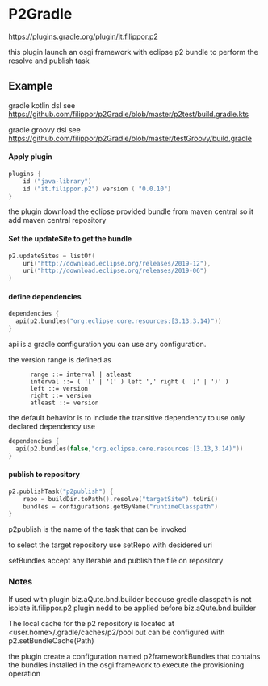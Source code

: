 # P2Gradle

https://plugins.gradle.org/plugin/it.filippor.p2


this plugin launch an osgi framework with eclipse p2 bundle to perform the resolve and publish task

## Example
gradle kotlin dsl see https://github.com/filippor/p2Gradle/blob/master/p2test/build.gradle.kts

gradle groovy dsl see https://github.com/filippor/p2Gradle/blob/master/testGroovy/build.gradle

#### Apply plugin

```kotlin
plugins {
    id ("java-library")
    id ("it.filippor.p2") version ( "0.0.10")
}

```
the plugin download the eclipse provided bundle from maven central so it add maven central repository

#### Set the updateSite to get the bundle
```kotlin
p2.updateSites = listOf(
	uri("http://download.eclipse.org/releases/2019-12"),
	uri("http://download.eclipse.org/releases/2019-06")
)

```

#### define dependencies
```kotlin
dependencies {
  api(p2.bundles("org.eclipse.core.resources:[3.13,3.14)"))
}
```
api is a gradle configuration you can use any configuration.


the version range is defined as

```
	  range ::= interval | atleast
	  interval ::= ( '[' | '(' ) left ',' right ( ']' | ')' )
	  left ::= version
	  right ::= version
	  atleast ::= version
```

the default behavior is to include the transitive dependency to use only declared dependency use

```kotlin
dependencies {
  api(p2.bundles(false,"org.eclipse.core.resources:[3.13,3.14)"))
}
```
#### publish to repository
```kotlin
p2.publishTask("p2publish") {
	repo = buildDir.toPath().resolve("targetSite").toUri()
	bundles = configurations.getByName("runtimeClasspath")
}
```

p2publish is the name of the task that can be invoked

to select the target repository use setRepo with desidered uri

setBundles accept any Iterable<File> and publish the file on repository


### Notes
If used with plugin biz.aQute.bnd.builder becouse gredle classpath is not isolate it.filippor.p2 plugin nedd to be applied before biz.aQute.bnd.builder

The local cache for the p2 repository is located at <user.home>/.gradle/caches/p2/pool but can be configured with 
p2.setBundleCache(Path)


the plugin create a configuration named p2frameworkBundles that contains the bundles installed in the osgi framework to execute the provisioning operation




